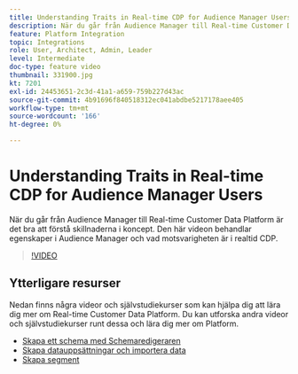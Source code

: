 ```yaml
---
title: Understanding Traits in Real-time CDP for Audience Manager Users
description: När du går från Audience Manager till Real-time Customer Data Platform är det bra att förstå skillnaderna i koncept. Den här videon behandlar egenskaper i Audience Manager och vad motsvarigheten är i realtid CDP.
feature: Platform Integration
topic: Integrations
role: User, Architect, Admin, Leader
level: Intermediate
doc-type: feature video
thumbnail: 331900.jpg
kt: 7201
exl-id: 24453651-2c3d-41a1-a659-759b227d43ac
source-git-commit: 4b91696f840518312ec041abdbe5217178aee405
workflow-type: tm+mt
source-wordcount: '166'
ht-degree: 0%

---
```


# Understanding Traits in Real-time CDP for Audience Manager Users

När du går från Audience Manager till Real-time Customer Data Platform är det bra att förstå skillnaderna i koncept. Den här videon behandlar egenskaper i Audience Manager och vad motsvarigheten är i realtid CDP.

>[!VIDEO](https://video.tv.adobe.com/v/331900/?quality=12&learn=on)

## Ytterligare resurser

Nedan finns några videor och självstudiekurser som kan hjälpa dig att lära dig mer om Real-time Customer Data Platform. Du kan utforska andra videor och självstudiekurser runt dessa och lära dig mer om Platform.

* [Skapa ett schema med Schemaredigeraren](https://experienceleague.adobe.com/docs/experience-platform/xdm/tutorials/create-schema-ui.html?lang=en#getting-started)
* [Skapa datauppsättningar och importera data](https://experienceleague.adobe.com/docs/platform-learn/tutorials/data-ingestion/create-datasets-and-ingest-data.html?lang=en#data-ingestion)
* [Skapa segment](https://experienceleague.adobe.com/docs/platform-learn/tutorials/segments/create-segments.html?lang=en#segments)
